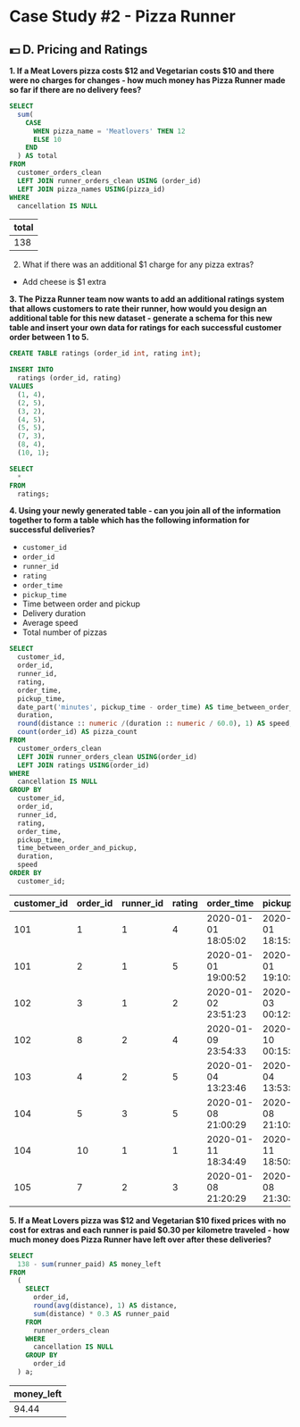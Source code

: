 # Case Study #2 - Pizza Runner
## 💵 D. Pricing and Ratings
**1. If a Meat Lovers pizza costs $12 and Vegetarian costs $10 and there were no charges for changes - how much money has Pizza Runner made so far if there are no delivery fees?**

```sql
SELECT
  sum(
    CASE
      WHEN pizza_name = 'Meatlovers' THEN 12
      ELSE 10
    END
  ) AS total
FROM
  customer_orders_clean
  LEFT JOIN runner_orders_clean USING (order_id)
  LEFT JOIN pizza_names USING(pizza_id)
WHERE
  cancellation IS NULL
```

| total |
|-------|
| 138   |

2. What if there was an additional $1 charge for any pizza extras?
- Add cheese is $1 extra

**3. The Pizza Runner team now wants to add an additional ratings system that allows customers to rate their runner, how would you design an additional table for this new dataset - generate a schema for this new table and insert your own data for ratings for each successful customer order between 1 to 5.**

```sql
CREATE TABLE ratings (order_id int, rating int);

INSERT INTO
  ratings (order_id, rating)
VALUES
  (1, 4),
  (2, 5),
  (3, 2),
  (4, 5),
  (5, 5),
  (7, 3),
  (8, 4),
  (10, 1);

SELECT
  *
FROM
  ratings;
```


**4. Using your newly generated table - can you join all of the information together to form a table which has the following information for successful deliveries?**
- `customer_id`
- `order_id`
- `runner_id`
- `rating`
- `order_time`
- `pickup_time`
- Time between order and pickup
- Delivery duration
- Average speed
- Total number of pizzas

```sql 
SELECT
  customer_id,
  order_id,
  runner_id,
  rating,
  order_time,
  pickup_time,
  date_part('minutes', pickup_time - order_time) AS time_between_order_and_pickup,
  duration,
  round(distance :: numeric /(duration :: numeric / 60.0), 1) AS speed,
  count(order_id) AS pizza_count
FROM
  customer_orders_clean
  LEFT JOIN runner_orders_clean USING(order_id)
  LEFT JOIN ratings USING(order_id)
WHERE
  cancellation IS NULL
GROUP BY
  customer_id,
  order_id,
  runner_id,
  rating,
  order_time,
  pickup_time,
  time_between_order_and_pickup,
  duration,
  speed
ORDER BY
  customer_id;
```

| customer_id | order_id | runner_id | rating | order_time          | pickup_time         | time_between_order_and_pickup | duration | speed | pizza_count |
|-------------|----------|-----------|--------|---------------------|---------------------|-------------------------------|----------|-------|-------------|
| 101         | 1        | 1         | 4      | 2020-01-01 18:05:02 | 2020-01-01 18:15:34 | 10                            | 32       | 37.5  | 1           |
| 101         | 2        | 1         | 5      | 2020-01-01 19:00:52 | 2020-01-01 19:10:54 | 10                            | 27       | 44.4  | 1           |
| 102         | 3        | 1         | 2      | 2020-01-02 23:51:23 | 2020-01-03 00:12:37 | 21                            | 20       | 40.2  | 2           |
| 102         | 8        | 2         | 4      | 2020-01-09 23:54:33 | 2020-01-10 00:15:02 | 20                            | 15       | 93.6  | 1           |
| 103         | 4        | 2         | 5      | 2020-01-04 13:23:46 | 2020-01-04 13:53:03 | 29                            | 40       | 35.1  | 3           |
| 104         | 5        | 3         | 5      | 2020-01-08 21:00:29 | 2020-01-08 21:10:57 | 10                            | 15       | 40.0  | 1           |
| 104         | 10       | 1         | 1      | 2020-01-11 18:34:49 | 2020-01-11 18:50:20 | 15                            | 10       | 60.0  | 2           |
| 105         | 7        | 2         | 3      | 2020-01-08 21:20:29 | 2020-01-08 21:30:45 | 10                            | 25       | 60.0  | 1           |

**5. If a Meat Lovers pizza was $12 and Vegetarian $10 fixed prices with no cost for extras and each runner is paid $0.30 per kilometre traveled - how much money does Pizza Runner have left over after these deliveries?**

```sql
SELECT
  138 - sum(runner_paid) AS money_left
FROM
  (
    SELECT
      order_id,
      round(avg(distance), 1) AS distance,
      sum(distance) * 0.3 AS runner_paid
    FROM
      runner_orders_clean
    WHERE
      cancellation IS NULL
    GROUP BY
      order_id
  ) a;
```

| money_left |
|------------|
| 94.44      |
